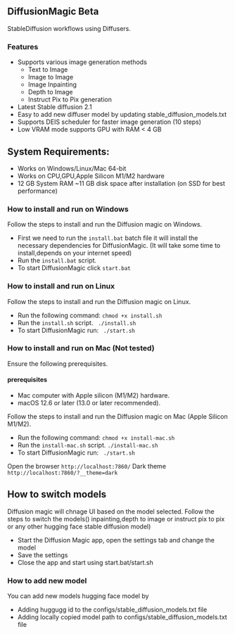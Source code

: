 ## DiffusionMagic  Beta
StableDiffusion workflows using Diffusers. 


### Features
- Supports various image generation methods 
    -  Text to Image 
    -  Image to Image 
    - Image Inpainting
    - Depth to Image
    - Instruct Pix to Pix generation
-  Latest Stable diffusion 2.1
- Easy to add new diffuser model by updating stable_diffusion_models.txt 
- Supports DEIS scheduler for faster image generation (10 steps)
- Low VRAM mode supports GPU with RAM < 4 GB 

## System Requirements:
- Works on Windows/Linux/Mac 64-bit
- Works on CPU,GPU,Apple Silicon M1/M2 hardware
- 12 GB System RAM
~11 GB disk space after installation (on SSD for best performance)
### How to install and run on Windows
Follow the steps to install and run the Diffusion magic on Windows.
- First we need to run the `install.bat` batch file it will install the necessary dependencies for DiffusionMagic.
(It will take some time to install,depends on your internet speed)
- Run the  `install.bat` script.
- To start DiffusionMagic click `start.bat`
### How to install and run on Linux
Follow the steps to install and run the Diffusion magic on Linux.

 - Run the following command:
  `chmod +x install.sh`
- Run the  `install.sh` script.
 ` ./install.sh`
- To start DiffusionMagic run:
` ./start.sh`

### How to install and run on Mac (Not tested)
Ensure the following prerequisites.
#### prerequisites 
- Mac computer with Apple silicon (M1/M2) hardware.
- macOS 12.6 or later (13.0 or later recommended).

Follow the steps to install and run the Diffusion magic on Mac (Apple Silicon M1/M2).
 - Run the following command:
  `chmod +x install-mac.sh`
- Run the  `install-mac.sh` script.
`./install-mac.sh`
- To start DiffusionMagic run:
` ./start.sh`

 Open the browser `http://localhost:7860/`
 Dark theme `http://localhost:7860/?__theme=dark`

## How to switch models
Diffusion magic will chnage UI based on the model selected.
Follow the steps to switch the models() inpainting,depth to image or instruct pix to pix or any other hugging face stable diffusion model)
- Start the Diffusion Magic app, open the settings tab and change the model
- Save the settings
- Close the app and start using start.bat/start.sh
 ### How to add new model
You can add new models hugging face model by 
- Adding huggugg id to the configs/stable_diffusion_models.txt file
- Adding locally copied model path to configs/stable_diffusion_models.txt file

